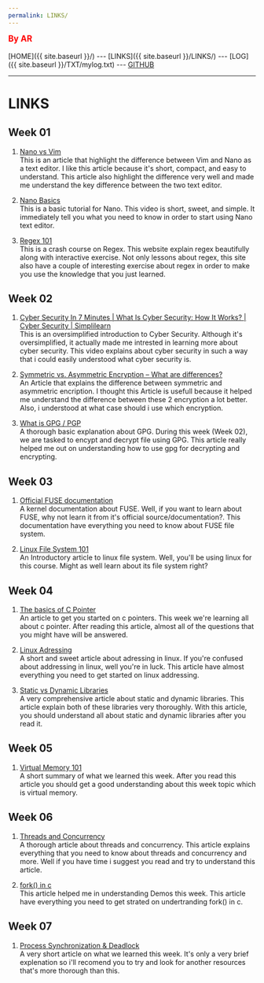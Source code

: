 ```yaml
---
permalink: LINKS/
---
```

<span style="color:red; font-weight:bold; font-size:larger;">By AR</span>
<br><br>
[HOME]({{ site.baseurl }}/) ---
[LINKS]({{ site.baseurl }}/LINKS/) ---
[LOG]({{ site.baseurl }}/TXT/mylog.txt) ---
[GITHUB](https://github.com/AndiRaihan/os222)
<br>
<hr>

# LINKS<br>
## Week 01
1. [Nano vs Vim](https://www.linuxfordevices.com/tutorials/linux/nano-editor-vs-vim-editor)<br>
This is an article that highlight the difference between Vim and Nano as a text editor. I like this article because it's short, compact, and easy to understand. This article also highlight the difference very well and made me understand the key difference between the two text editor.

2. [Nano Basics](https://www.youtube.com/watch?v=Jf0ZJZJ8jlI)<br>
This is a basic tutorial for Nano. This video is short, sweet, and simple. It immediately tell you what you need to know in order to start using Nano text editor.

3. [Regex 101](https://regexone.com)<br>
This is a crash course on Regex. This website explain regex beautifully along with interactive exercise. Not only lessons about regex, this site also have a couple of interesting exercise about regex in order to make you use the knowledge that you just learned.

## Week 02
1. [Cyber Security In 7 Minutes | What Is Cyber Security: How It Works? | Cyber Security | Simplilearn](https://www.youtube.com/watch?v=inWWhr5tnEA)<br>
This is an oversimplified introduction to Cyber Security. Although it's oversimplified, it actually made me intrested in learning more about cyber security. This video explains about cyber security in such a way that i could easily understood what cyber security is.

2. [Symmetric vs. Asymmetric Encryption – What are differences?](https://www.ssl2buy.com/wiki/symmetric-vs-asymmetric-encryption-what-are-differences)<br>
An Article that explains the difference between symmetric and asymmetric encription. I thought this Article is usefull because it helped me understand the difference between these 2 encryption a lot better. Also, i understood at what case should i use which encryption.

3. [What is GPG / PGP](https://www.privex.io/articles/what-is-gpg)<br>
A thorough basic explanation about GPG. During this week (Week 02), we are tasked to encypt and decrypt file using GPG. This article really helped me out on understanding how to use gpg for decrypting and encrypting. 

## Week 03
1. [Official FUSE documentation](https://www.kernel.org/doc/html/latest/filesystems/fuse.html)<br>
A kernel documentation about FUSE. Well, if you want to learn about FUSE, why not learn it from it's official source/documentation?. This documentation have everything you need to know about FUSE file system.

2. [Linux File System 101](https://opensource.com/life/16/10/introduction-linux-filesystems)<br>
An Introductory article to linux file system. Well, you'll be using linux for this course. Might as well learn about its file system right?

## Week 04
1. [The basics of C Pointer](https://www.tutorialspoint.com/cprogramming/c_pointers.htm)<br>
An article to get you started on c pointers. This week we're learning all about c pointer. After reading  this article, almost all of the questions that you might have will be answered.

2. [Linux Adressing](https://medium.com/@navaneethrvce/linux-addressing-40b35ff4ae4a)<br>
A short and sweet article about adressing in linux. If you're confused about addressing in linux, well you're in luck. This article have almost everything you need to get started on linux addressing.

3. [Static vs Dynamic Libraries](https://medium.com/swlh/linux-basics-static-libraries-vs-dynamic-libraries-a7bcf8157779)<br>
A very comprehensive article about static and dynamic libraries. This article explain both of these libraries very thoroughly. With this article, you should understand all about static and dynamic libraries after you read it.

## Week 05
1. [Virtual Memory 101](https://www.geeksforgeeks.org/virtual-memory-in-operating-system/)<br>
A short summary of what we learned this week. After you read this article you should get a good understanding about this week topic which is virtual memory.

## Week 06
1. [Threads and Concurrency](https://medium.com/@akhandmishra/operating-system-threads-and-concurrency-aec2036b90f8)<br>
A thorough article about threads and concurrency. This article explains everything that you need to know about threads and concurrency and more. Well if you have time i suggest you read and try to understand this article.

2. [fork() in c](https://www.section.io/engineering-education/fork-in-c-programming-language/)<br>
This article helped me in understanding Demos this week. This article have everything you need to get strated on undertranding fork() in c.

## Week 07
1. [Process Synchronization & Deadlock](https://generalnote.com/Computer-Fundamental/Operation-System/Process-Synchronization.php)<br>
A very short article on what we learned this week. It's only a very brief explenation so i'll recomend you to try and look for another resources that's more thorough than this.
